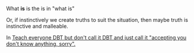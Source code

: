 What **is** is the is in "what is"

Or, if instinctively we create truths to suit the situation, then maybe truth is instinctive and malleable.

In [Teach everyone DBT but don't call it DBT and just call it "accepting you don't know anything, sorry".](Teach%20everyone%20DBT%20but%20don't%20call%20it%20DBT%20and%20just%20call%20it%20"accepting%20you%20don't%20know%20anything,%20sorry"..md) 


